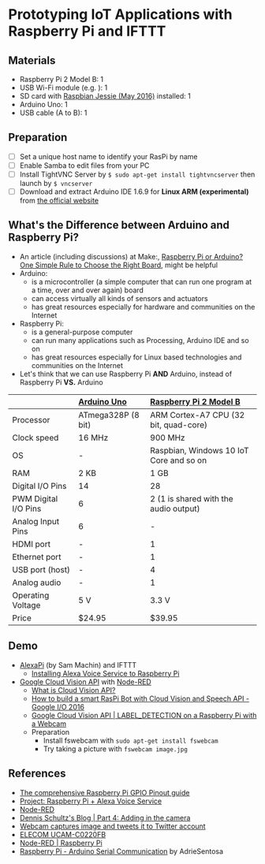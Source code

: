 # Prototyping IoT Applications with Raspberry Pi and IFTTT

## Materials

- Raspberry Pi 2 Model B: 1
- USB Wi-Fi module (e.g. ): 1
- SD card with [Raspbian Jessie (May 2016)](https://www.raspberrypi.org/downloads/raspbian/) installed: 1
- Arduino Uno: 1
- USB cable (A to B): 1

## Preparation

- [ ] Set a unique host name to identify your RasPi by name
- [ ] Enable Samba to edit files from your PC
- [ ] Install TightVNC Server by `$ sudo apt-get install tightvncserver` then launch by `$ vncserver`
- [ ] Download and extract Arduino IDE 1.6.9 for **Linux ARM (experimental)** from [the official website](https://www.arduino.cc/en/Main/Software)

## What's the Difference between Arduino and Raspberry Pi?

- An article (including discussions) at Make:, [Raspberry Pi or Arduino? One Simple Rule to Choose the Right Board](http://makezine.com/2015/12/04/admittedly-simplistic-guide-raspberry-pi-vs-arduino/), might be helpful
- Arduino:
  - is a microcontroller (a simple computer that can run one program at a time, over and over again) board
  - can access virtually all kinds of sensors and actuators
  - has great resources especially for hardware and communities on the Internet
- Raspberry Pi:
  - is a general-purpose computer
  - can run many applications such as Processing, Arduino IDE and so on
  - has great resources especially for Linux based technologies and communities on the Internet
- Let's think that we can use Raspberry Pi **AND** Arduino, instead of Raspberry Pi **VS.** Arduino

| | [Arduino Uno](https://www.arduino.cc/en/Main/ArduinoBoardUno) | [Raspberry Pi 2 Model B](https://www.raspberrypi.org/products/raspberry-pi-2-model-b/) |
|:--|:--|:--|
| Processor | ATmega328P (8 bit) | ARM Cortex-A7 CPU (32 bit, quad-core) |
| Clock speed | 16 MHz | 900 MHz |
| OS | - | Raspbian, Windows 10 IoT Core and so on |
| RAM | 2 KB | 1 GB |
| Digital I/O Pins | 14 | 28 |
| PWM Digital I/O Pins | 6 | 2 (1 is shared with the audio output) |
| Analog Input Pins | 6 | - |
| HDMI port | - | 1 |
| Ethernet port | - | 1 |
| USB port (host) | - | 4 |
| Analog audio | - | 1 |
| Operating Voltage | 5 V | 3.3 V |
| Price | $24.95 | $39.95 |

## Demo

- [AlexaPi](https://github.com/sammachin/AlexaPi) (by Sam Machin) and IFTTT
  - [Installing Alexa Voice Service to Raspberry Pi](https://youtu.be/frH9HaQTFL8)
- [Google Cloud Vision API](https://cloud.google.com/vision/) with [Node-RED](http://nodered.org/)
  - [What is Cloud Vision API?](https://youtu.be/eve8DkkVdhI)
  - [How to build a smart RasPi Bot with Cloud Vision and Speech API - Google I/O 2016](https://www.youtube.com/watch?v=HpPyhsC4q9M)
  - [Google Cloud Vision API | LABEL_DETECTION on a Raspberry Pi with a Webcam](http://flows.nodered.org/flow/4079e89b8afbcb8f70cea5d75e5120f8)
  - Preparation
    - Install fswebcam with `sudo apt-get install fswebcam`
    - Try taking a picture with `fswebcam image.jpg`

## References

- [The comprehensive Raspberry Pi GPIO Pinout guide](http://pinout.xyz/)
- [Project: Raspberry Pi + Alexa Voice Service](https://github.com/amzn/alexa-avs-raspberry-pi)
- [Node-RED](http://nodered.org/)
- [Dennis Schultz's Blog | Part 4: Adding in the camera](https://dennisschultz.wordpress.com/2015/06/29/my-internet-of-things-and-mobilefirst-adventure-part-5-adding-in-the-camera/)
- [Webcam captures image and tweets it to Twitter account](http://flows.nodered.org/flow/3acea22db01b2b76d46d)
- [ELECOM UCAM-C0220FB](http://www2.elecom.co.jp/multimedia/pc-camera/ucam-c0220fb/)
- [Node-RED | Raspberry Pi](http://nodered.org/docs/hardware/raspberrypi)
- [Raspberry Pi - Arduino Serial Communication](http://www.instructables.com/id/Raspberry-Pi-Arduino-Serial-Communication/) by AdrieSentosa
